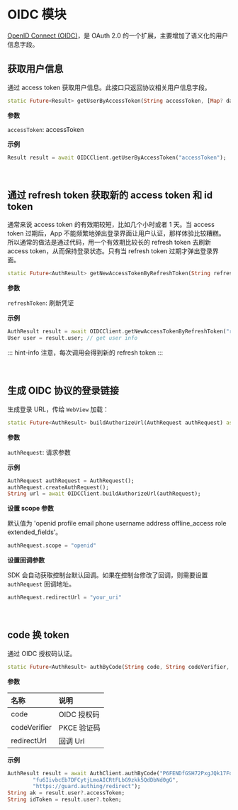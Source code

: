# OIDC 模块

<LastUpdated/>

[OpenID Connect (OIDC)](https://docs.genauth.ai/apn/#关于-oidc)，是 OAuth 2.0 的一个扩展，主要增加了语义化的用户信息字段。

## 获取用户信息

通过 access token 获取用户信息。此接口只返回协议相关用户信息字段。

```dart
static Future<Result> getUserByAccessToken(String accessToken, [Map? data]) async
```

**参数**

`accessToken`: accessToken

**示例**

```dart
Result result = await OIDCClient.getUserByAccessToken("accessToken");
```

<br>

## 通过 refresh token 获取新的 access token 和 id token

通常来说 access token 的有效期较短，比如几个小时或者 1 天。当 access token 过期后，App 不能频繁地弹出登录界面让用户认证，那样体验比较糟糕。所以通常的做法是通过代码，用一个有效期比较长的 refresh token 去刷新 access token，从而保持登录状态。只有当 refresh token 过期才弹出登录界面。

```dart
static Future<AuthResult> getNewAccessTokenByRefreshToken(String refreshToken) async
```

**参数**

`refreshToken`: 刷新凭证

**示例**

```dart
AuthResult result = await OIDCClient.getNewAccessTokenByRefreshToken("refreshToken");
User user = result.user; // get user info
```

::: hint-info
注意，每次调用会得到新的 refresh token
:::

<br>

## 生成 OIDC 协议的登录链接

生成登录 URL，传给 `WebView` 加载：

```dart
static Future<AuthResult> buildAuthorizeUrl(AuthRequest authRequest) async
```

**参数**

`authRequest`: 请求参数

**示例**

```dart
AuthRequest authRequest = AuthRequest();
authRequest.createAuthRequest();
String url = await OIDCClient.buildAuthorizeUrl(authRequest);
```

**设置 scope 参数**

默认值为 'openid profile email phone username address offline_access role extended_fields'。

```dart
authRequest.scope = "openid"
```

**设置回调参数**

SDK 会自动获取控制台默认回调。如果在控制台修改了回调，则需要设置 `authRequest` 回调地址。

```dart
authRequest.redirectUrl = "your_uri"
```

<br>

## code 换 token

通过 OIDC 授权码认证。

```dart
static Future<AuthResult> authByCode(String code, String codeVerifier, String redirectUrl) async
```

**参数**

| 名称         | 说明        |
| :----------- | :---------- |
| code         | OIDC 授权码 |
| codeVerifier | PKCE 验证码 |
| redirectUrl  | 回调 Url    |

**示例**

```dart
AuthResult result = await AuthClient.authByCode("P6FENDfGSH72PxgJQk17FoGMWY3oL1G0D2PQ1AfyDeo",
        "fu6IivbcEb7DFCytjLmoAICRtFLbG9zkk5QdDbNd0gG",
        "https://guard.authing/redirect");
String ak = result.user?.accessToken;
String idToken = result.user?.token;
```

<br>
